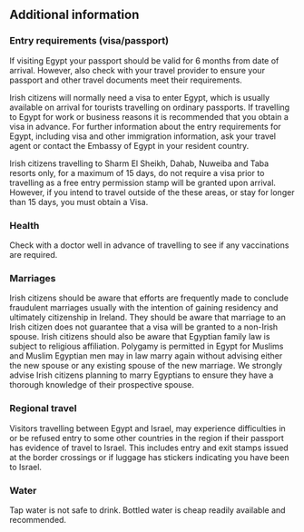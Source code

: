 ## Additional information

### **Entry requirements (visa/passport)**

If visiting Egypt your passport should be valid for 6 months from date of arrival. However, also check with your travel provider to ensure your passport and other travel documents meet their requirements.

Irish citizens will normally need a visa to enter Egypt, which is usually available on arrival for tourists travelling on ordinary passports. If travelling to Egypt for work or business reasons it is recommended that you obtain a visa in advance. For further information about the entry requirements for Egypt, including visa and other immigration information, ask your travel agent or contact the Embassy of Egypt in your resident country.

Irish citizens travelling to Sharm El Sheikh, Dahab, Nuweiba and Taba resorts only, for a maximum of 15 days, do not require a visa prior to travelling as a free entry permission stamp will be granted upon arrival. However, if you intend to travel outside of the these areas, or stay for longer than 15 days, you must obtain a Visa.

### **Health**

Check with a doctor well in advance of travelling to see if any vaccinations are required.

### **Marriages**

Irish citizens should be aware that efforts are frequently made to conclude fraudulent marriages usually with the intention of gaining residency and ultimately citizenship in Ireland. They should be aware that marriage to an Irish citizen does not guarantee that a visa will be granted to a non-Irish spouse. Irish citizens should also be aware that Egyptian family law is subject to religious affiliation. Polygamy is permitted in Egypt for Muslims and Muslim Egyptian men may in law marry again without advising either the new spouse or any existing spouse of the new marriage. We strongly advise Irish citizens planning to marry Egyptians to ensure they have a thorough knowledge of their prospective spouse.

### **Regional travel**

Visitors travelling between Egypt and Israel, may experience difficulties in or be refused entry to some other countries in the region if their passport has evidence of travel to Israel. This includes entry and exit stamps issued at the border crossings or if luggage has stickers indicating you have been to Israel.

### **Water**

Tap water is not safe to drink. Bottled water is cheap readily available and recommended.